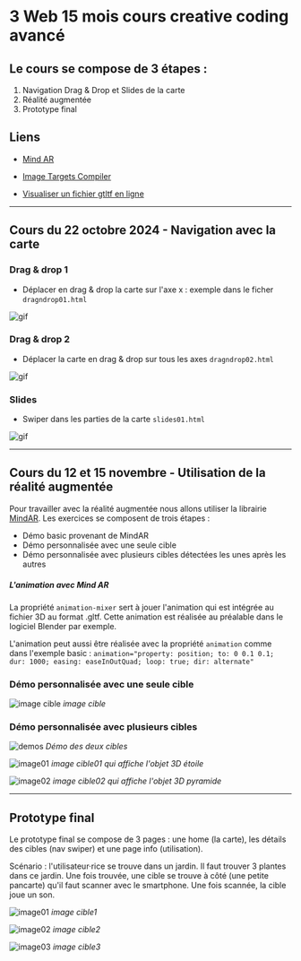 # 3 Web 15 mois cours creative coding avancé

## Le cours se compose de 3 étapes :
1. Navigation Drag & Drop et Slides de la carte
2. Réalité augmentée
3. Prototype final

## Liens

- [Mind AR](https://hiukim.github.io/mind-ar-js-doc/)

- [Image Targets Compiler](https://hiukim.github.io/mind-ar-js-doc/tools/compile/)

- [Visualiser un fichier gtltf en ligne](https://gltf-viewer.donmccurdy.com/)

---

## Cours du 22 octobre 2024 - Navigation avec la carte

### Drag & drop 1
- Déplacer en drag & drop la carte sur l'axe x : exemple dans le ficher `dragndrop01.html`
 
![gif](images/dragndrop1.gif)

### Drag & drop 2
- Déplacer la carte en drag & drop sur tous les axes `dragndrop02.html`

![gif](images/dragndrop02.gif)


### Slides
- Swiper dans les parties de la carte `slides01.html`

![gif](images/swipe.gif)

---

## Cours du 12 et 15 novembre - Utilisation de la réalité augmentée
Pour travailler avec la réalité augmentée nous allons utiliser la librairie [MindAR](https://hiukim.github.io/mind-ar-js-doc/). Les exercices se composent de trois étapes :
- Démo basic provenant de MindAR
- Démo personnalisée avec une seule cible
- Démo personnalisée avec plusieurs cibles détectées les unes après les autres

##### L'animation avec Mind AR

La propriété `animation-mixer` sert à jouer l'animation qui est intégrée au fichier 3D au format .gltf. Cette animation est réalisée au préalable dans le logiciel Blender par exemple.

L'animation peut aussi être réalisée avec la propriété `animation` comme dans l'exemple basic :
`animation="property: position; to: 0 0.1 0.1; dur: 1000; easing: easeInOutQuad; loop: true; dir: alternate"`

### Démo personnalisée avec une seule cible


![image cible](images/AR/chene.jpg)
*image cible*

### Démo personnalisée avec plusieurs cibles

![demos](images/AR/demo.gif)
*Démo des deux cibles*


![image01](images/AR/cible01.jpg)
*image cible01 qui affiche l'objet 3D étoile*


![image02](images/AR/cible02.jpg)
*image cible02 qui affiche l'objet 3D pyramide*

---

## Prototype final

Le prototype final se compose de 3 pages : une home (la carte), les détails des cibles (nav swiper) et une page info (utilisation).

Scénario : l'utilisateur·rice se trouve dans un jardin. Il faut trouver 3 plantes dans ce jardin. Une fois trouvée, une cible se trouve à côté (une petite pancarte) qu'il faut scanner avec le smartphone. Une fois scannée, la cible joue un son.

![image01](proto-final/images/cible-plante01.png)
*image cible1*

![image02](proto-final/images/cible-plante02.png)
*image cible2*

![image03](proto-final/images/cible-plante03.png)
*image cible3*